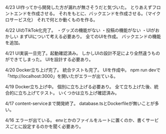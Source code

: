 4/23
UI作ってから開発した方が漏れが無さそうだと気づいた。
とりあえずフロントエンドを作成させる。
それをもとに、バックエンドを作成させる。（マイクロサービス化）
それで何とか動くものを作る。

4/22
UIのTikTok化完了。
・グッズの機能がない
・投稿の機能がない
・UIがおかしい
まずUIについて考える必要あり。
全てのUIを作成。
バックエンドの機能を追加。

4/21
UI実装一旦完了。起動確認済み。
しかしUIの設計不足により全然違うものができてしまった。
UIを設計する必要あり。

4/20
Docker立ち上げ完了。
統合テストも完了。
UIを作成中。
npm run devで「http://localhost:3000」を開いたがエラーが出ている。

4/19
Docker立ち上げ中。
個別に立ち上げる必要あり。
全て立ち上げた後、統合的に立ち上げてテスト。
いくつかは立ち上げ確認済み。

4/17
content-serviceまで開発終了。
database.tsとDockerfileが無いことが多い。

4/16
エラーが出ている。
envとかのファイルをルートに置くのか、書くサービスごとに設定するのかを聞く必要あり。